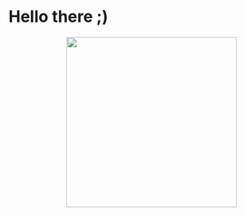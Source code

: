 # Hello there ;)

<div id="header" align="center">
  <img src="https://media.giphy.com/media/8dYmJ6Buo3lYY/giphy.gif" width="300"/>
</div>

<!---
fornasierov/fornasierov is a ✨ special ✨ repository because its `README.md` (this file) appears on your GitHub profile.
You can click the Preview link to take a look at your changes.
--->
